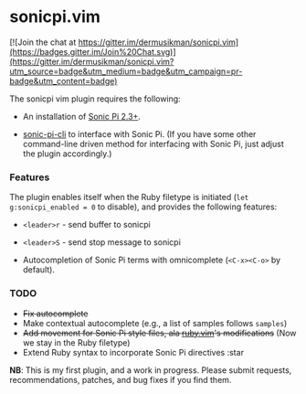 # sonicpi.vim

[![Join the chat at https://gitter.im/dermusikman/sonicpi.vim](https://badges.gitter.im/Join%20Chat.svg)](https://gitter.im/dermusikman/sonicpi.vim?utm_source=badge&utm_medium=badge&utm_campaign=pr-badge&utm_content=badge)

The sonicpi vim plugin requires the following:

* An installation of [Sonic Pi 2.3+](http://www.sonic-pi.net/). 

* [sonic-pi-cli](https://github.com/Widdershin/sonic-pi-cli/) to interface with Sonic Pi. (If you have some other command-line driven method for interfacing with Sonic Pi, just adjust the plugin accordingly.)

### Features

The plugin enables itself when the Ruby filetype is initiated (`let g:sonicpi_enabled = 0` to disable), and provides the following features:

* `<leader>r` - send buffer to sonicpi

* `<leader>S` - send stop message to sonicpi

* Autocompletion of Sonic Pi terms with omnicomplete (`<C-x><C-o>` by default).

### TODO

* ~~Fix autocomplete~~
* Make contextual autocomplete (e.g., a list of samples follows `samples`)
* ~~Add movement for Sonic Pi style files, ala [ruby.vim](https://github.com/vim-ruby/vim-ruby/blob/master/doc/vim-ruby.txt)'s modifications~~ (Now we stay in the Ruby filetype)
* Extend Ruby syntax to incorporate Sonic Pi directives :star

**NB**: This is my first plugin, and a work in progress. Please submit requests, recommendations, patches, and bug fixes if you find them.
